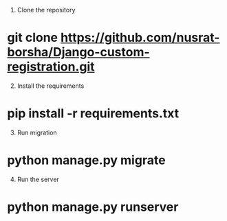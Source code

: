  1. Clone the repository

# git clone https://github.com/nusrat-borsha/Django-custom-registration.git

  2. Install the requirements

# pip install -r requirements.txt

  3. Run migration

# python manage.py migrate


  4. Run the server

# python manage.py runserver
